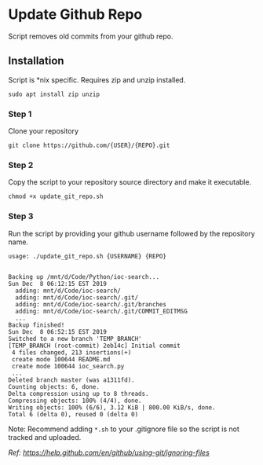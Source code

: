 
# Update Github Repo

Script removes old commits from your github repo.

## Installation

Script is \*nix specific.  Requires zip and unzip installed.

```text
sudo apt install zip unzip
```

### Step 1

Clone your repository

```text
git clone https://github.com/{USER}/{REPO}.git
```

### Step 2

Copy the script to your repository source directory and make it executable.

```text
chmod +x update_git_repo.sh
```

### Step 3

Run the script by providing your github username followed by the repository name.  

```text
usage: ./update_git_repo.sh {USERNAME} {REPO}


Backing up /mnt/d/Code/Python/ioc-search...
Sun Dec  8 06:12:15 EST 2019
  adding: mnt/d/Code/ioc-search/
  adding: mnt/d/Code/ioc-search/.git/
  adding: mnt/d/Code/ioc-search/.git/branches
  adding: mnt/d/Code/ioc-search/.git/COMMIT_EDITMSG
  ...
Backup finished!
Sun Dec  8 06:52:15 EST 2019
Switched to a new branch 'TEMP_BRANCH'
[TEMP_BRANCH (root-commit) 2eb14c] Initial commit
 4 files changed, 213 insertions(+)
 create mode 100644 README.md
 create mode 100644 ioc_search.py
 ...
Deleted branch master (was a1311fd).
Counting objects: 6, done.
Delta compression using up to 8 threads.
Compressing objects: 100% (4/4), done.
Writing objects: 100% (6/6), 3.12 KiB | 800.00 KiB/s, done.
Total 6 (delta 0), reused 0 (delta 0)
```

Note: Recommend adding `*.sh` to your .gitignore file so the script is not tracked and uploaded.

*Ref: <https://help.github.com/en/github/using-git/ignoring-files>*
